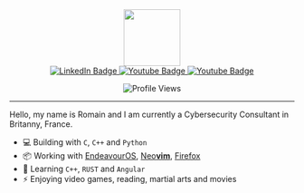 <div id="header" align="center">
  <img src="https://media.giphy.com/media/lP8xu5t2DLGG045H8F/giphy.gif" width="100"/>
</div>

<div id="badges" align="center">
  <a href="https://www.linkedin.com/in/%F0%9F%94%90romain-r-632b30170">
    <img src="https://img.shields.io/badge/LinkedIn-blue?style=for-the-badge&logo=linkedin&logoColor=white" alt="LinkedIn Badge"/>
  </a>
  <a href="https://www.reddit.com/user/Tad3usZz">
    <img src="https://img.shields.io/badge/Reddit-red?style=for-the-badge&logo=reddit&logoColor=white" alt="Youtube Badge"/>
  </a>
    <a href="https://leetcode.com/Tadeusz-RZK">
    <img src="https://img.shields.io/badge/LeetCode-orange?style=for-the-badge&logo=leetcode&logoColor=white" alt="Youtube Badge"/>
  </a>
</div>

<p align="center">
  <img src="https://komarev.com/ghpvc/?username=Tadeusz-RZK&style=flat&color=blue" alt="Profile Views"/>
</p>

* * *

Hello, my name is Romain and I am currently a Cybersecurity Consultant in Britanny, France.
- 💻 Building with `C`, `C++` and `Python`
- 📦 Working with [EndeavourOS](https://endeavouros.com/), [Neo**vim**](https://neovim.io/), [Firefox](https://www.mozilla.org)
- 🌱 Learning `C++`, `RUST` and `Angular`
- ⚡ Enjoying video games, reading, martial arts and movies
